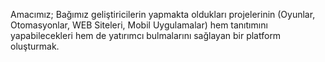 Amacımız;
Bağımız geliştiricilerin yapmakta oldukları projelerinin (Oyunlar, Otomasyonlar, WEB Siteleri, Mobil Uygulamalar) hem tanıtımını yapabilecekleri hem de yatırımcı bulmalarını sağlayan bir platform oluşturmak. 
